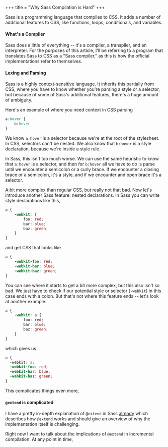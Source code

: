+++
title = "Why Sass Compilation is Hard"
+++
<!-- date = "1970-01-01" -->


Sass is a programming language that compiles to CSS. It adds a number of additional features to CSS, like functions, loops, conditionals, and variables. 

#### What's a Compiler

Sass does a little of everything -- it's a compiler, a transpiler, and an interpreter. For the purposes of this article, I'll be referring to a program that translates Sass to CSS as a "Sass compiler," as this is how the official implementations refer to themselves.

#### Lexing and Parsing

Sass is a highly context-sensitive language. It inherits this partially from CSS, where you have to know whether you're parsing a style or a selector, but because of some of Sass's additional features, there's a huge amount of ambiguity.

Here's an example of where you need context in CSS parsing 

```css
a:hover {
    b:hover
}
```

We know `a:hover` is a selector because we're at the root of the stylesheet. In CSS, selectors can't be nested. We also know that `b:hover` is a style declaration, because we're inside a style rule.

In Sass, this isn't too much worse. We can use the same heuristic to know that `a:hover` is a selector, and then for `b:hover` all we have to do is parse until we encounter a semicolon or a curly brace. If we encounter a closing brace or a semicolon, it's a style, and if we encounter and open brace it's a selector. 

A bit more complex than regular CSS, but really not that bad. Now let's introduce another Sass feature: nested declarations. In Sass you can write style declarations like this,

```scss
a {
    -webkit: {
        foo: red;
        bar: blue;
        baz: green;
    }
}
```

and get CSS that looks like 

```css
a {
    -webkit-foo: red;
    -webkit-bar: blue;
    -webkit-baz: green;
}
```

You can see where it starts to get a bit more complex, but this also isn't so bad. We just have to check if our potential style or selector (`-webkit`) in this case ends with a colon. But that's not where this feature ends -- let's look at another example:

```scss
a {
    -webkit: a {
        foo: red;
        bar: blue;
        baz: green;
    }
}
```

which gives us

```css
a {
  -webkit: a;
  -webkit-foo: red;
  -webkit-bar: blue;
  -webkit-baz: green;
}
```

This complicates things even more,


#### `@extend` is complicated

I have a pretty in-depth explanation of `@extend` in Sass [already](understanding-extend) which describes how `@extend` works and should give an overview of why the implementation itself is challenging.

Right now I want to talk about the implications of `@extend` in incremental compilation. At any point in time, 

<!-- `@extend` is complex, and can at times be challenging to explain. We can start with an example:

```scss
%button-base {
    color: red;
    border: 1px solid black;
    
    &:hover {
        color: blue;
    }
}

.button {
    @extend %button-base;
    background-color: orange;
}

.button-error {
    @extend %button-base;
    background-color: red;
}
```

gets compiled into

```css
.button-error, .button {
  color: red;
  border: 1px solid black;
}
.button-error:hover, .button:hover {
  color: blue;
}

.button {
  background-color: orange;
}

.button-error {
  background-color: red;
}
``` -->
